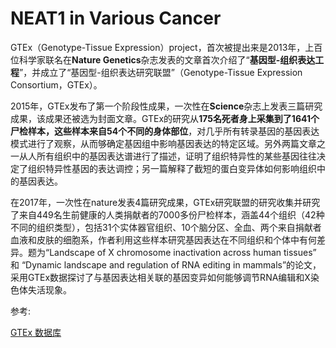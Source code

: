 # NEAT1 in Various Cancer

GTEx（Genotype-Tissue Expression）project，首次被提出来是2013年，上百位科学家联名在**Nature Genetics**杂志发表的文章首次介绍了“**基因型-组织表达工程**”，并成立了“基因型-组织表达研究联盟”（Genotype-Tissue Expression Consortium，GTEx）。

2015年，GTEx发布了第一个阶段性成果，一次性在**Science**杂志上发表三篇研究成果，该成果还被选为封面文章。GTEx的研究从**175名死者身上采集到了1641个尸检样本，这些样本来自54个不同的身体部位**，对几乎所有转录基因的基因表达模式进行了观察，从而够确定基因组中影响基因表达的特定区域。另外两篇文章之一从人所有组织中的基因表达谱进行了描述，证明了组织特异性的某些基因往往决定了组织特异性基因的表达调控；另一篇解释了截短的蛋白变异体如何影响组织中的基因表达。

在2017年，一次性在nature发表4篇研究成果，GTEx研究联盟的研究收集并研究了来自449名生前健康的人类捐献者的7000多份尸检样本，涵盖44个组织（42种不同的组织类型），包括31个实体器官组织、10个脑分区、全血、两个来自捐献者血液和皮肤的细胞系，作者利用这些样本研究基因表达在不同组织和个体中有何差异。题为“Landscape of X chromosome inactivation across human tissues” 和 “Dynamic landscape  and regulation of RNA editing in mammals”的论文，采用GTEx数据探讨了与基因表达相关联的基因变异如何能够调节RNA编辑和X染色体失活现象。





参考:

[GTEx 数据库](http://www.bio-info-trainee.com/3705.html)

